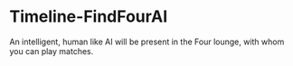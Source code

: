 # Timeline-FindFourAI
An intelligent, human like AI will be present in the Four lounge, with whom you can play matches.
